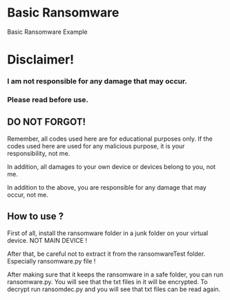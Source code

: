 # Basic Ransomware
Basic Ransomware Example

# Disclaimer!

### I am not responsible for any damage that may occur.

### Please read before use.

## DO NOT FORGOT!
Remember, all codes used here are for educational purposes only. If the codes used here are used for any malicious purpose, it is your responsibility, not me.

In addition, all damages to your own device or devices belong to you, not me.

In addition to the above, you are responsible for any damage that may occur, not me.


## How to use ?

First of all, install the ransomware folder in a junk folder on your virtual device. NOT MAIN DEVICE !

After that, be careful not to extract it from the ransomwareTest folder. Especially ransomware.py file !

After making sure that it keeps the ransomware in a safe folder, you can run ransomware.py. You will see that the txt files in it will be encrypted.
To decrypt run ransomdec.py and you will see that txt files can be read again.
